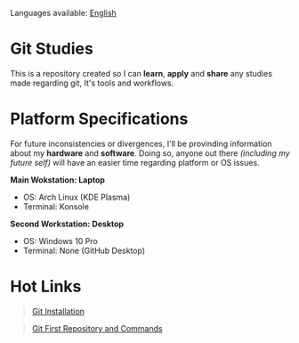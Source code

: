 Languages available: [English](README.md)

# Git Studies

This is a repository created so I can **learn**, **apply** and **share** any studies made regarding git, It's tools and workflows.

# Platform Specifications

For future inconsistencies or divergences, I'll be provinding information about my **hardware** and **software**. Doing so, anyone out there *(including my future self)* will have an easier time regarding platform or OS issues.

**Main Wokstation: Laptop**
* OS: Arch Linux (KDE Plasma)
* Terminal: Konsole

**Second Workstation: Desktop**
* OS: Windows 10 Pro
* Terminal: None (GitHub Desktop)

# Hot Links

> [Git Installation](README.md)

> [Git First Repository and Commands](README.md)
